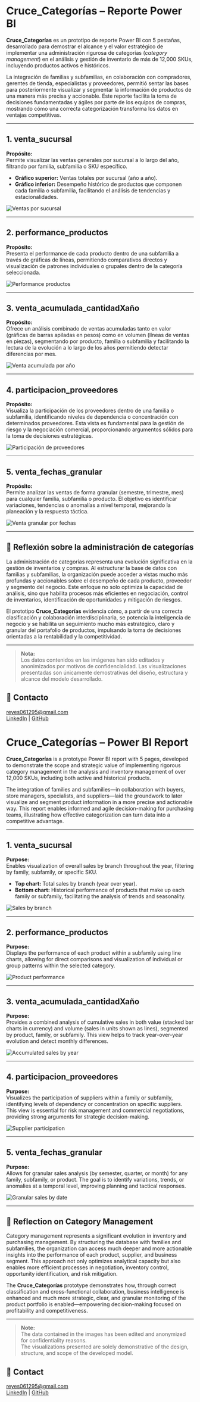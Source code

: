 # Cruce_Categorías – Reporte Power BI

**Cruce_Categorías** es un prototipo de reporte Power BI con 5 pestañas, desarrollado para demostrar el alcance y el valor estratégico de implementar una administración rigurosa de categorías (*category management*) en el análisis y gestión de inventario de más de 12,000 SKUs, incluyendo productos activos e históricos.

La integración de familias y subfamilias, en colaboración con compradores, gerentes de tienda, especialistas y proveedores, permitió sentar las bases para posteriormente visualizar y segmentar la información de productos de una manera más precisa y accionable. Este reporte facilita la toma de decisiones fundamentadas y ágiles por parte de los equipos de compras, mostrando cómo una correcta categorización transforma los datos en ventajas competitivas.

---

## 1. venta_sucursal

**Propósito:**  
Permite visualizar las ventas generales por sucursal a lo largo del año, filtrando por familia, subfamilia o SKU específico.

- **Gráfico superior:** Ventas totales por sucursal (año a año).
- **Gráfico inferior:** Desempeño histórico de productos que componen cada familia o subfamilia, facilitando el análisis de tendencias y estacionalidades.

![Ventas por sucursal](./Cruce_categorías/venta_sucursal.png)

---

## 2. performance_productos

**Propósito:**  
Presenta el performance de cada producto dentro de una subfamilia a través de gráficas de líneas, permitiendo comparativos directos y visualización de patrones individuales o grupales dentro de la categoría seleccionada.

![Performance productos](./Cruce_categorías/performance_productos.png)

---

## 3. venta_acumulada_cantidadXaño

**Propósito:**  
Ofrece un análisis combinado de ventas acumuladas tanto en valor (gráficas de barras apiladas en pesos) como en volumen (líneas de ventas en piezas), segmentando por producto, familia o subfamilia y facilitando la lectura de la evolución a lo largo de los años permitiendo detectar diferencias por mes.

![Venta acumulada por año](./Cruce_categorías/venta_acumulada_cantidadXaño.png)

---

## 4. participacion_proveedores

**Propósito:**  
Visualiza la participación de los proveedores dentro de una familia o subfamilia, identificando niveles de dependencia o concentración con determinados proveedores. Esta vista es fundamental para la gestión de riesgo y la negociación comercial, proporcionando argumentos sólidos para la toma de decisiones estratégicas.

![Participación de proveedores](./Cruce_categorías/participacion_proveedores.png)

---

## 5. venta_fechas_granular

**Propósito:**  
Permite analizar las ventas de forma granular (semestre, trimestre, mes) para cualquier familia, subfamilia o producto. El objetivo es identificar variaciones, tendencias o anomalías a nivel temporal, mejorando la planeación y la respuesta táctica.

![Venta granular por fechas](./Cruce_categorías/venta_fechas_granular.png)

---

## 🧠 Reflexión sobre la administración de categorías

La administración de categorías representa una evolución significativa en la gestión de inventarios y compras. Al estructurar la base de datos con familias y subfamilias, la organización puede acceder a vistas mucho más profundas y accionables sobre el desempeño de cada producto, proveedor y segmento del negocio. Este enfoque no solo optimiza la capacidad de análisis, sino que habilita procesos más eficientes en negociación, control de inventarios, identificación de oportunidades y mitigación de riesgos.

El prototipo **Cruce_Categorías** evidencia cómo, a partir de una correcta clasificación y colaboración interdisciplinaria, se potencia la inteligencia de negocio y se habilita un seguimiento mucho más estratégico, claro y granular del portafolio de productos, impulsando la toma de decisiones orientadas a la rentabilidad y la competitividad.

---

> **Nota:**  
> Los datos contenidos en las imágenes han sido editados y anonimizados por motivos de confidencialidad.
> Las visualizaciones presentadas son únicamente demostrativas del diseño, estructura y alcance del modelo desarrollado.

## 📧 Contacto

reyes061295@gmail.com  
[LinkedIn](https://www.linkedin.com/in/marb951206/) | [GitHub](https://github.com/mreyes-analytics)


# Cruce_Categorías – Power BI Report

**Cruce_Categorías** is a prototype Power BI report with 5 pages, developed to demonstrate the scope and strategic value of implementing rigorous category management in the analysis and inventory management of over 12,000 SKUs, including both active and historical products.

The integration of families and subfamilies—in collaboration with buyers, store managers, specialists, and suppliers—laid the groundwork to later visualize and segment product information in a more precise and actionable way. This report enables informed and agile decision-making for purchasing teams, illustrating how effective categorization can turn data into a competitive advantage.

---

## 1. venta_sucursal

**Purpose:**  
Enables visualization of overall sales by branch throughout the year, filtering by family, subfamily, or specific SKU.

- **Top chart:** Total sales by branch (year over year).
- **Bottom chart:** Historical performance of products that make up each family or subfamily, facilitating the analysis of trends and seasonality.

![Sales by branch](./Cruce_categorías/venta_sucursal.png)

---

## 2. performance_productos

**Purpose:**  
Displays the performance of each product within a subfamily using line charts, allowing for direct comparisons and visualization of individual or group patterns within the selected category.

![Product performance](./Cruce_categorías/performance_productos.png)

---

## 3. venta_acumulada_cantidadXaño

**Purpose:**  
Provides a combined analysis of cumulative sales in both value (stacked bar charts in currency) and volume (sales in units shown as lines), segmented by product, family, or subfamily. This view helps to track year-over-year evolution and detect monthly differences.

![Accumulated sales by year](./Cruce_categorías/venta_acumulada_cantidadXaño.png)

---

## 4. participacion_proveedores

**Purpose:**  
Visualizes the participation of suppliers within a family or subfamily, identifying levels of dependency or concentration on specific suppliers. This view is essential for risk management and commercial negotiations, providing strong arguments for strategic decision-making.

![Supplier participation](./Cruce_categorías/participacion_proveedores.png)

---

## 5. venta_fechas_granular

**Purpose:**  
Allows for granular sales analysis (by semester, quarter, or month) for any family, subfamily, or product. The goal is to identify variations, trends, or anomalies at a temporal level, improving planning and tactical responses.

![Granular sales by date](./Cruce_categorías/venta_fechas_granular.png)

---

## 🧠 Reflection on Category Management

Category management represents a significant evolution in inventory and purchasing management. By structuring the database with families and subfamilies, the organization can access much deeper and more actionable insights into the performance of each product, supplier, and business segment. This approach not only optimizes analytical capacity but also enables more efficient processes in negotiation, inventory control, opportunity identification, and risk mitigation.

The **Cruce_Categorías** prototype demonstrates how, through correct classification and cross-functional collaboration, business intelligence is enhanced and much more strategic, clear, and granular monitoring of the product portfolio is enabled—empowering decision-making focused on profitability and competitiveness.

---

> **Note:**  
> The data contained in the images has been edited and anonymized for confidentiality reasons.  
> The visualizations presented are solely demonstrative of the design, structure, and scope of the developed model.

## 📧 Contact

reyes061295@gmail.com  
[LinkedIn](https://www.linkedin.com/in/marb951206/) | [GitHub](https://github.com/mreyes-analytics)
